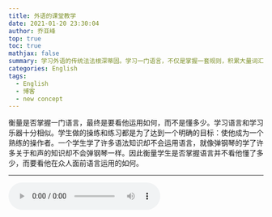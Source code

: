 ```yaml
---
title: 外语的课堂教学
date: 2021-01-20 23:30:04
author: 乔亚峰
top: true
toc: true
mathjax: false
summary: 学习外语的传统法法根深蒂固。学习一门语言，不仅是掌握一套规则，积累大量词汇。
categories: English
tags:
  - English
  - 博客
  - new concept
---
```


衡量是否掌握一门语言，最终是要看他运用如何，而不是懂多少。学习语言和学习乐器十分相似。学生做的操练和练习都是为了达到一个明确的目标：使他成为一个熟练的操作者。一个学生学了许多语法知识却不会运用语言，就像弹钢琴的学了许多关于和声的知识却不会弹钢琴一样。因此衡量学生是否掌握语言并不看他懂了多少，而要看他在众人面前语言运用的如何。

--------


<audio controls>
  <source src="about.mp3" type="audio/mpeg">
  您的浏览器不支持 audio 元素。
</audio>




